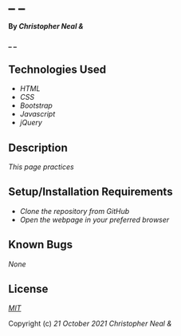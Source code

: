 # _ _

#### By _**Christopher Neal &**_

#### _ _

## Technologies Used

* _HTML_
* _CSS_
* _Bootstrap_
* _Javascript_
* _jQuery_

## Description

_This page practices_

## Setup/Installation Requirements

* _Clone the repository from GitHub_
* _Open the webpage in your preferred browser_

## Known Bugs

_None_

## License

_[MIT](https://opensource.org/licenses/MIT)_

Copyright (c) _21 October 2021_ _Christopher Neal &_